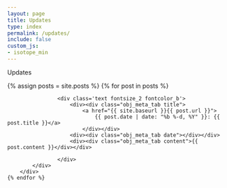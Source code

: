 ```yaml
---
layout: page
title: Updates
type: index
permalink: /updates/
include: false
custom_js:
- isotope_min
---
```


<style>
.ind{
	display: none;
}
.present_div{
}
</style>



<div class="present_div fontsize_3">Updates</div>
<div class="grid grid_present">
<div class="grid-sizer"></div>

 {% assign posts = site.posts %}
	{% for post in posts %}
		<div class="grid-item short update">
			<div class="elem_inner">
									
					<div class='text fontsize_2 fontcolor_b'>
						<div><div class="obj_meta_tab title">				
							<a href="{{ site.baseurl }}{{ post.url }}">
								{{ post.date | date: "%b %-d, %Y" }}: {{ post.title }}</a>
							</div></div>
						<div><div class="obj_meta_tab date"></div></div>
						<div><div class="obj_meta_tab content">{{ post.content }}</div></div>

					</div>
			</div>		
		</div>	
	{% endfor %}


</div>

